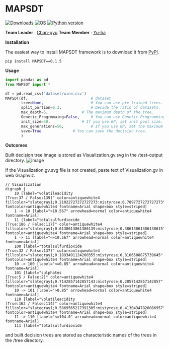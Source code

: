 # MAPSDT

[![Downloads](https://pepy.tech/badge/MAPSDT)](https://pepy.tech/project/MAPSDT)
[![OS](https://img.shields.io/badge/OS-windows-red)](https://windows.com)
[![Python version](https://img.shields.io/badge/python-3.7.0-brightgreen.svg)](https://www.python.org) 
 
**Team Leader** : [Chan-gyu](https://github.com/wjk1011)  **Team Member** : [Yu-ha](https://github.com/jiyuha)


**Installation**

The easiest way to install MAPSDT framework is to download it from [PyPI](https://pypi.org/project/MAPSDT).
```
pip install MAPSDT==0.1.5
```

**Usage**
```python
import pandas as pd
from MAPSDT import *

df = pd.read_csv('dataset/wine.csv')
MAPSDT(df,                            # dataset
       tree=None,                     # You can use pre-trained trees.
       split_portion=0.3,             # Decide the ratio of datasets.
       max_depth=5, 		      # The maximum depth of the tree.
       Genetic_Progrmmaing=False,     # You can use Genetic Programming for Feature Extraction.
       init_size=50,		      # If you use GP, set init pool size.
       max_generations=50,            # If you use GP, set the maximum generations.
       save=True		      # You can save the decision tree.
       )
```

**Outcomes**

Built decision tree image is stored as Visualization.gv.svg in the /test-output directory.
![image](https://user-images.githubusercontent.com/70674000/141953129-3ed83e44-561f-4508-8c58-b97f9600eb45.png)

If the Visualization.gv.svg file is not created, paste text of Visualization.gv in web Graphviz.
```
// Visualization
digraph {
	10 [label="volatileacidity
[True:37 / False:139]" color=antiquewhite4 fillcolor="slategray1;0.21022727272727273:mistyrose;0.7897727272727273" fontcolor=antiquewhite4 fontname=Arial shape=box style=striped]
	1 -> 10 [label=">10.567" arrowhead=normal color=antiquewhite4 fontname=Arial]
	11 [label="totalsulfurdioxide
[True:186 / False:117]" color=antiquewhite4 fillcolor="slategray1;0.6138613861386139:mistyrose;0.38613861386138615" fontcolor=antiquewhite4 fontname=Arial shape=box style=striped]
	1 -> 11 [label="<=10.567" arrowhead=normal color=antiquewhite4 fontname=Arial]
	100 [label="totalsulfurdioxide
[True:32 / False:137]" color=antiquewhite4 fillcolor="slategray1;0.1893491124260355:mistyrose;0.8106508875739645" fontcolor=antiquewhite4 fontname=Arial shape=box style=striped]
	10 -> 100 [label="<=0.85" arrowhead=normal color=antiquewhite4 fontname=Arial]
	101 [label="sulphates
[True:5 / False:2]" color=antiquewhite4 fillcolor="slategray1;0.7142857142857143:mistyrose;0.2857142857142857" fontcolor=antiquewhite4 fontname=Arial shape=box style=striped]
	10 -> 101 [label=">0.85" arrowhead=normal color=antiquewhite4 fontname=Arial]
	110 [label="volatileacidity
[True:162 / False:114]" color=antiquewhite4 fillcolor="slategray1;0.5869565217391305:mistyrose;0.41304347826086957" fontcolor=antiquewhite4 fontname=Arial shape=box style=striped]
	11 -> 110 [label="<=104.0" arrowhead=normal color=antiquewhite4 fontname=Arial]
	111 [label="totalsulfurdioxide
```

and built decision trees are stored as characteristic names of the trees in the /tree directory.






